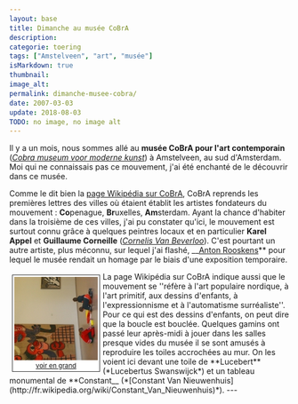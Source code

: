 ```yaml
---
layout: base
title: Dimanche au musée CoBrA
description: 
categorie: toering
tags: ["Amstelveen", "art", "musée"]
isMarkdown: true
thumbnail: 
image_alt: 
permalink: dimanche-musee-cobra/
date: 2007-03-03
update: 2018-08-03
TODO: no image, no image alt
---
```




Il y a un mois, nous sommes allé au **musée CoBrA pour l'art contemporain** (*[Cobra museum voor moderne kunst](http://www.cobra-museum.nl/)*) à Amstelveen, au sud d'Amsterdam. Moi qui ne connaissais pas ce mouvement, j'ai été enchanté de le découvrir dans ce musée. 

Comme le dit bien la [page Wikipédia sur CoBrA](http://fr.wikipedia.org/wiki/Cobra_%28mouvement%29), CoBrA reprends les premières lettres des villes où étaient établit les artistes fondateurs du mouvement : **Co**penague, **Br**uxelles, **Am**sterdam. Ayant la chance d'habiter dans la troisième de ces villes, j'ai pu constater qu'ici, le mouvement est surtout connu grâce à quelques peintres locaux et en particulier **Karel Appel** et **Guillaume Corneille** (*[Cornelis Van Beverloo](http://fr.wikipedia.org/wiki/Guillaume_Corneille)*). C'est pourtant un autre artiste, plus méconnu, sur lequel j'ai flashé, __[Anton Rooskens](http://fr.wikipedia.org/wiki/Anton_Rooskens)** pour lequel le musée rendait un homage par le biais d'une exposition temporaire.

<!-- HTML -->
<div style="float:left; text-align:center; border:1px solid #333333; background-color:#FFF; padding:3px; margin:5px; font-size:smaller;">
<a href="http://www.flickr.com/photos/13274211@N00/395859054"><img src="/public/images/photos/2007-03/CoBrA-museum-Amstelveen-150.jpg" alt="CoBrA-museum-Amstelveen-150.jpg" width="150" height="150" style="border:0;"/></a><br/>
<a href="http://www.flickr.com/photos/13274211@N00/395859054" style="color:#111111;">voir en grand</a>
</div>
<!-- / HTML -->
La page Wikipédia sur CoBrA indique aussi que le mouvement se ''réfère à l'art populaire nordique, à l'art primitif, aux dessins d'enfants, à l'expressionnisme et à l'automatisme surréaliste''. Pour ce qui est des dessins d'enfants, on peut dire que la boucle est bouclée. Quelques gamins ont passé leur après-midi à jouer dans les salles presque vides du musée il se sont amusés à reproduire les toiles accrochées au mur. On les voient ici devant une toile de **Lucebert** (*Lucebertus Swanswijck*) et un tableau monumental de **Constant__ (*[Constant Van Nieuwenhuis](http://fr.wikipedia.org/wiki/Constant_Van_Nieuwenhuis)*).
---